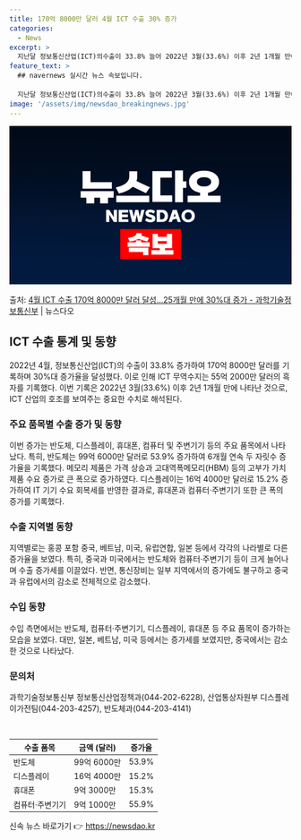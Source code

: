 ```yaml
---
title: 170억 8000만 달러 4월 ICT 수출 30% 증가
categories:
  - News
excerpt: >
  지난달 정보통신산업(ICT)의수출이 33.8% 늘어 2022년 3월(33.6%) 이후 2년 1개월 만에 첫 …
feature_text: >
  ## navernews 실시간 뉴스 속보입니다.

  지난달 정보통신산업(ICT)의수출이 33.8% 늘어 2022년 3월(33.6%) 이후 2년 1개월 만에 첫 …
image: '/assets/img/newsdao_breakingnews.jpg'
---
```


![뉴스다오 속보](/assets/img/newsdao_breakingnews.jpg)

<p>출처: <a href="https://newsdao.kr/3823" rel="dofollow">4월 ICT 수출 170억 8000만 달러 달성…25개월 만에 30%대 증가 - 과학기술정보통신부</a> | 뉴스다오</p>

<h2 data-ke-size="size26">ICT 수출 통계 및 동향</h2>
<p data-ke-size="size16">2022년 4월, 정보통신산업(ICT)의 수출이 33.8% 증가하여 170억 8000만 달러를 기록하며 30%대 증가율을 달성했다. 이로 인해 ICT 무역수지는 55억 2000만 달러의 흑자를 기록했다. 이번 기록은 2022년 3월(33.6%) 이후 2년 1개월 만에 나타난 것으로, ICT 산업의 호조를 보여주는 중요한 수치로 해석된다.</p>

<h3 data-ke-size="size24">주요 품목별 수출 증가 및 동향</h3>
<p data-ke-size="size16">이번 증가는 반도체, 디스플레이, 휴대폰, 컴퓨터 및 주변기기 등의 주요 품목에서 나타났다. 특히, 반도체는 99억 6000만 달러로 53.9% 증가하여 6개월 연속 두 자릿수 증가율을 기록했다. 메모리 제품은 가격 상승과 고대역폭메모리(HBM) 등의 고부가 가치 제품 수요 증가로 큰 폭으로 증가하였다. 디스플레이는 16억 4000만 달러로 15.2% 증가하여 IT 기기 수요 회복세를 반영한 결과로, 휴대폰과 컴퓨터·주변기기 또한 큰 폭의 증가를 기록했다.</p>

<h3 data-ke-size="size24">수출 지역별 동향</h3>
<p data-ke-size="size16">지역별로는 홍콩 포함 중국, 베트남, 미국, 유럽연합, 일본 등에서 각각의 나라별로 다른 증가율을 보였다. 특히, 중국과 미국에서는 반도체와 컴퓨터·주변기기 등이 크게 늘어나며 수출 증가세를 이끌었다. 반면, 통신장비는 일부 지역에서의 증가에도 불구하고 중국과 유럽에서의 감소로 전체적으로 감소했다.</p>

<h3 data-ke-size="size24">수입 동향</h3>
<p data-ke-size="size16">수입 측면에서는 반도체, 컴퓨터·주변기기, 디스플레이, 휴대폰 등 주요 품목이 증가하는 모습을 보였다. 대만, 일본, 베트남, 미국 등에서는 증가세를 보였지만, 중국에서는 감소한 것으로 나타났다.</p>

<h3 data-ke-size="size24">문의처</h3>
<p data-ke-size="size16">과학기술정보통신부 정보통신산업정책과(044-202-6228), 산업통상자원부 디스플레이가전팀(044-203-4257), 반도체과(044-203-4141)</p>
<p data-ke-size="size16">&nbsp;</p>

<table>
	<thead>
		<tr>
			<th>수출 품목</th>
			<th>금액 (달러)</th>
			<th>증가율</th>
		</tr>
	</thead>
	<tbody>
		<tr>
			<td>반도체</td>
			<td>99억 6000만</td>
			<td>53.9%</td>
		</tr>
		<tr>
			<td>디스플레이</td>
			<td>16억 4000만</td>
			<td>15.2%</td>
		</tr>
		<tr>
			<td>휴대폰</td>
			<td>9억 3000만</td>
			<td>15.3%</td>
		</tr>
		<tr>
			<td>컴퓨터·주변기기</td>
			<td>9억 1000만</td>
			<td>55.9%</td>
		</tr>
	</tbody>
</table> 

신속 뉴스 바로가기 👉 <a href="https://newsdao.kr" rel="dofollow">https://newsdao.kr</a>


